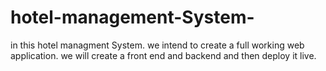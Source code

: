 # hotel-management-System-
in this hotel managment System. we intend to create a full working web application.
we will create a front end and backend and then deploy it live. 
